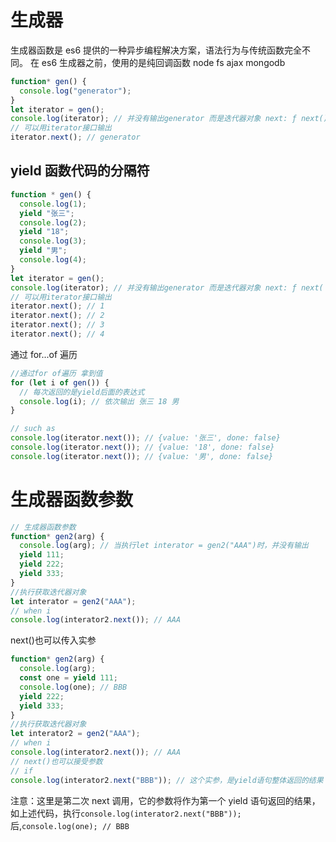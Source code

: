 # 生成器

生成器函数是 es6 提供的一种异步编程解决方案，语法行为与传统函数完全不同。
在 es6 生成器之前，使用的是纯回调函数 node fs ajax mongodb

```javascript
function* gen() {
  console.log("generator");
}
let iterator = gen();
console.log(iterator); // 并没有输出generator 而是迭代器对象 next: ƒ next()
// 可以用iterator接口输出
iterator.next(); // generator
```

## yield 函数代码的分隔符

```javascript
function * gen() {
  console.log(1);
  yield "张三";
  console.log(2);
  yield "18";
  console.log(3);
  yield "男";
  console.log(4);
}
let iterator = gen();
console.log(iterator); // 并没有输出generator 而是迭代器对象 next: ƒ next(
// 可以用iterator接口输出
iterator.next(); // 1
iterator.next(); // 2
iterator.next(); // 3
iterator.next(); // 4
```

通过 for...of 遍历

```javascript
//通过for of遍历 拿到值
for (let i of gen()) {
  // 每次返回的是yield后面的表达式
  console.log(i); // 依次输出 张三 18 男
}

// such as
console.log(iterator.next()); // {value: '张三', done: false}
console.log(iterator.next()); // {value: '18', done: false}
console.log(iterator.next()); // {value: '男', done: false}
```

# 生成器函数参数

```javascript
// 生成器函数参数
function* gen2(arg) {
  console.log(arg); // 当执行let interator = gen2("AAA")时，并没有输出
  yield 111;
  yield 222;
  yield 333;
}
//执行获取迭代器对象
let interator = gen2("AAA");
// when i
console.log(interator2.next()); // AAA
```

next()也可以传入实参

```javascript
function* gen2(arg) {
  console.log(arg);
  const one = yield 111;
  console.log(one); // BBB
  yield 222;
  yield 333;
}
//执行获取迭代器对象
let interator2 = gen2("AAA");
// when i
console.log(interator2.next()); // AAA
// next()也可以接受参数
// if
console.log(interator2.next("BBB")); // 这个实参，是yield语句整体返回的结果 see md:74
```

注意：这里是第二次 next 调用，它的参数将作为第一个 yield 语句返回的结果，如上述代码，执行`console.log(interator2.next("BBB")); `后,`console.log(one); // BBB`
